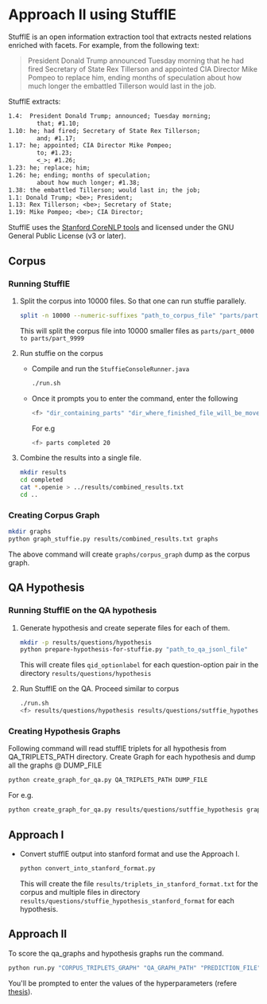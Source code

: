 # Approach II using StuffIE

StuffIE is an open information extraction tool that extracts nested relations enriched with facets.
For example, from the following text:

> President Donald Trump announced Tuesday morning that he had fired Secretary of State Rex Tillerson and appointed CIA Director Mike Pompeo to replace him, ending months of speculation about how much longer the embattled Tillerson would last in the job.

StuffIE extracts:

```txt
1.4:  President Donald Trump; announced; Tuesday morning;
	    that; #1.10;
1.10: he; had fired; Secretary of State Rex Tillerson;
	    and; #1.17;
1.17: he; appointed; CIA Director Mike Pompeo;
	    to; #1.23;
	    <_>; #1.26;
1.23: he; replace; him;
1.26: he; ending; months of speculation;
	    about how much longer; #1.38;
1.38: the embattled Tillerson; would last in; the job;
1.1: Donald Trump; <be>; President;
1.13: Rex Tillerson; <be>; Secretary of State;
1.19: Mike Pompeo; <be>; CIA Director;
```

StuffIE uses the [Stanford CoreNLP tools](https://github.com/stanfordnlp/CoreNLP) and licensed under the GNU General Public License (v3 or later).

## Corpus

### Running StuffIE
 
1. Split the corpus into 10000 files. So that one can run stuffie parallely.

    ```bash
    split -n 10000 --numeric-suffixes "path_to_corpus_file" "parts/part_"
    ```

    This will split the corpus file into 10000 smaller files as `parts/part_0000 to parts/part_9999`

2. Run stuffie on the corpus

    - Compile and run the `StuffieConsoleRunner.java`

        ```bash
        ./run.sh
        ```

    - Once it prompts you to enter the command, enter the following
        ```bash
        <f> "dir_containing_parts" "dir_where_finished_file_will_be_moved" "Number of threads"
        ```
        For e.g
        ```bash
        <f> parts completed 20
        ```

3. Combine the results into a single file.
    
    ```bash
    mkdir results
    cd completed
    cat *.openie > ../results/combined_results.txt
    cd ..
    ```

### Creating Corpus Graph

```bash
mkdir graphs
python graph_stuffie.py results/combined_results.txt graphs
```

The above command will create `graphs/corpus_graph` dump as the corpus graph.

## QA Hypothesis

### Running StuffIE on the QA hypothesis

1. Generate hypothesis and create seperate files for each of them.
    
    ```bash
    mkdir -p results/questions/hypothesis
    python prepare-hypothesis-for-stuffie.py "path_to_qa_jsonl_file"
    ```
    This will create files `qid_optionlabel` for each question-option pair in the directory `results/questions/hypothesis`

2. Run StuffIE on the QA. Proceed similar to corpus

    ```bash
    ./run.sh 
    <f> results/questions/hypothesis results/questions/sutffie_hypothesis 20
    ```

### Creating Hypothesis Graphs

Following command will read stuffIE triplets for all hypothesis from QA_TRIPLETS_PATH directory. Create Graph for each hypothesis and dump all the graphs @ DUMP_FILE

```bash
python create_graph_for_qa.py QA_TRIPLETS_PATH DUMP_FILE
```
For e.g.
```bash
python create_graph_for_qa.py results/questions/sutffie_hypothesis graphs/qa_graphs
```

## Approach I

- Convert stuffIE output into stanford format and use the Approach I.

    ```bash
    python convert_into_stanford_format.py
    ```

    This will create the file `results/triplets_in_stanford_format.txt` for the corpus and multiple files in directory `results/questions/stuffie_hypothesis_stanford_format` for each hypothesis.

## Approach II

To score the qa_graphs and hypothesis graphs run the command.

```bash
python run.py "CORPUS_TRIPLETS_GRAPH" "QA_GRAPH_PATH" "PREDICTION_FILE"
```

You'll be prompted to enter the values of the hyperparameters (refere [thesis]()).
